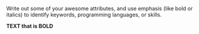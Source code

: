 Write out some of your awesome attributes, and use emphasis (like bold or italics) to identify keywords, programming languages, or skills. 


**TEXT that is BOLD**
